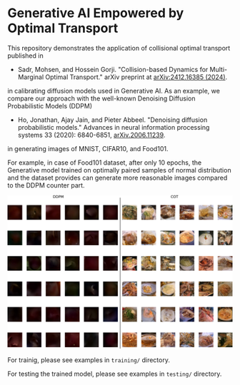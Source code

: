 # Generative AI Empowered by Optimal Transport

This repository demonstrates the application of collisional optimal transport published in

- Sadr, Mohsen, and Hossein Gorji. "Collision-based Dynamics for Multi-Marginal Optimal Transport." arXiv preprint at [arXiv:2412.16385 (2024)](https://doi.org/10.48550/arXiv.2412.16385).

in calibrating diffusion models used in Generative AI. As an example, we compare our approach with the well-known Denoising Diffusion Probabilistic Models (DDPM)

- Ho, Jonathan, Ajay Jain, and Pieter Abbeel. "Denoising diffusion probabilistic models." Advances in neural information processing systems 33 (2020): 6840-6851, [arXiv.2006.11239](https://doi.org/10.48550/arXiv.2006.11239).

in generating images of MNIST, CIFAR10, and Food101.

For example, in case of Food101 dataset, after only 10 epochs, the Generative model trained on optimally paired samples of normal distribution and the dataset provides can generate more reasonable images compared to the DDPM counter part.

![Demo](testing/combined_Food101.png)

For trainig, please see examples in `training/` directory.

For testing the trained model, please see examples in `testing/` directory.

